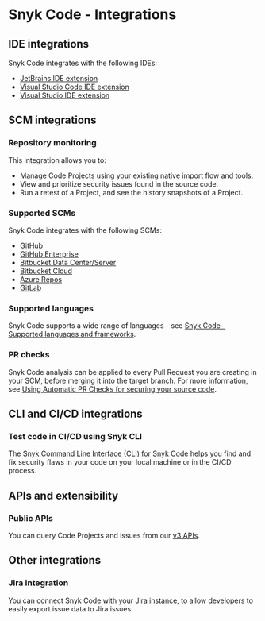 # Snyk Code - Integrations

## IDE integrations

Snyk Code integrates with the following IDEs:

* [JetBrains IDE extension](https://docs.snyk.io/ide-tools/jetbrains-plugins)
* [Visual Studio Code IDE extension](https://docs.snyk.io/ide-tools/visual-studio-code-extension-for-snyk-code)
* [Visual Studio IDE extension](https://docs.snyk.io/ide-tools/visual-studio-extension)

## SCM integrations

### Repository monitoring

This integration allows you to:

* Manage Code Projects using your existing native import flow and tools.
* View and prioritize security issues found in the source code.
* Run a retest of a Project, and see the history snapshots of a Project.

### Supported SCMs

Snyk Code integrates with the following SCMs:

* [GitHub](https://docs.snyk.io/integrations/git-repository-scm-integrations/github-integration)
* [GitHub Enterprise](https://docs.snyk.io/integrations/git-repository-scm-integrations/github-enterprise-integration)
* [Bitbucket Data Center/Server](https://docs.snyk.io/integrations/git-repository-scm-integrations/bitbucket-data-center-server-integration)
* [Bitbucket Cloud](https://docs.snyk.io/integrations/git-repository-scm-integrations/bitbucket-cloud-integration)
* [Azure Repos](https://docs.snyk.io/integrations/git-repository-scm-integrations/azure-repos-integration)
* [GitLab](https://docs.snyk.io/integrations/git-repository-scm-integrations/gitlab-integration)

### Supported languages

Snyk Code supports a wide range of languages - see [Snyk Code - Supported languages and frameworks](https://docs.snyk.io/snyk-code/snyk-code-language-and-framework-support).

### PR checks

Snyk Code analysis can be applied to every Pull Request you are creating in your SCM, before merging it into the target branch. For more information, see [Using Automatic PR Checks for securing your source code](../../../run-pr-checks/pr-checks-for-snyk-code/).

## CLI and CI/CD integrations

### Test code in CI/CD using Snyk CLI

The [Snyk Command Line Interface (CLI) for Snyk Code](https://docs.snyk.io/products/snyk-code/cli-for-snyk-code) helps you find and fix security flaws in your code on your local machine or in the CI/CD process.

## APIs and extensibility

### Public APIs

You can query Code Projects and issues from our [v3 APIs](https://apidocs.snyk.io/?version=2021-11-03%7Eexperimental#overview).

## Other integrations

### Jira integration

You can connect Snyk Code with your [Jira instance](https://docs.snyk.io/integrations/notifications-ticketing-system-integrations/jira), to allow developers to easily export issue data to Jira issues.
